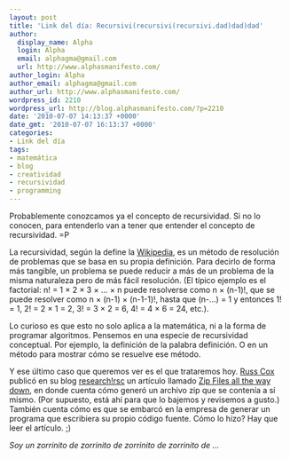 ```yaml
---
layout: post
title: 'Link del día: Recursivi(recursivi(recursivi.dad)dad)dad'
author:
  display_name: Alpha
  login: Alpha
  email: alphagma@gmail.com
  url: http://www.alphasmanifesto.com/
author_login: Alpha
author_email: alphagma@gmail.com
author_url: http://www.alphasmanifesto.com/
wordpress_id: 2210
wordpress_url: http://blog.alphasmanifesto.com/?p=2210
date: '2010-07-07 14:13:37 +0000'
date_gmt: '2010-07-07 16:13:37 +0000'
categories:
- Link del día
tags:
- matemática
- blog
- creatividad
- recursividad
- programming
---
```


Probablemente conozcamos ya el concepto de recursividad. Si no lo conocen, para entenderlo van a tener que entender el concepto de recursividad. =P

La recursividad, según la define la [Wikipedia](http://en.wikipedia.org/wiki/Recursion), es un método de resolución de problemas que se basa en su propia definición. Para decirlo de forma más tangible, un problema se puede reducir a más de un problema de la misma naturaleza pero de más fácil resolución. (El típico ejemplo es el factorial: n! = 1 &times; 2 &times; 3 &times; ... &times; n puede resolverse como n &times; (n-1)!, que se puede resolver como n &times; (n-1) &times; (n-1-1)!, hasta que (n-...) = 1 y entonces 1! = 1, 2! = 2 &times; 1 = 2, 3! = 3 &times; 2 = 6, 4! = 4 &times; 6 = 24, etc.).

Lo curioso es que esto no solo aplica a la matemática, ni a la forma de programar algoritmos. Pensemos en una especie de recursividad conceptual. Por ejemplo, la definición de la palabra definición. O en un método para mostrar cómo se resuelve ese método.

Y ese último caso que queremos ver es el que trataremos hoy. [Russ Cox](http://swtch.com/~rsc/) publicó en su blog [research!rsc](http://research.swtch.com) un artículo llamado [Zip Files all the way down](http://research.swtch.com/2010/03/zip-files-all-way-down.html), en donde cuenta cómo generó un archivo zip que se contenía a sí mismo. (Por supuesto, está ahí para que lo bajemos y revisemos a gusto.) También cuenta cómo es que se embarcó en la empresa de generar un programa que escribiera su propio código fuente. Cómo lo hizo? Hay que leer el artículo. ;)

_Soy un zorrinito de zorrinito de zorrinito de zorrinito de ..._
